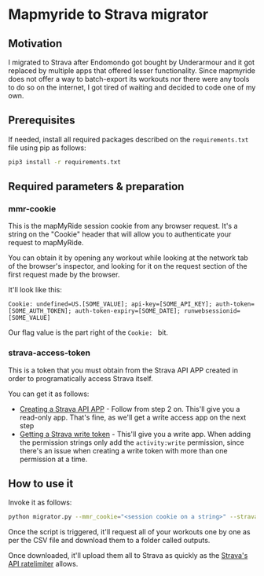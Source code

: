 # Mapmyride to Strava migrator

## Motivation

I migrated to Strava after Endomondo got bought by Underarmour and it got replaced by multiple apps that offered lesser functionality. Since mapmyride does not offer a way to batch-export its workouts nor there were any tools to do so on the internet, I got tired of waiting and decided to code one of my own.

## Prerequisites

If needed, install all required packages described on the `requirements.txt` file using pip as follows:

```bash
pip3 install -r requirements.txt
```

## Required parameters & preparation

### mmr-cookie

This is the mapMyRide session cookie from any browser request. It's a string on the "Cookie" header that will allow you to authenticate your request to mapMyRide. 

You can obtain it by opening any workout while looking at the network tab of the browser's inspector, and looking for it on the request section of the first request made by the browser.

It'll look like this:

```text
Cookie: undefined=US.[SOME_VALUE]; api-key=[SOME_API_KEY]; auth-token=[SOME_AUTH_TOKEN]; auth-token-expiry=[SOME_DATE]; runwebsessionid=[SOME_VALUE]
```

Our flag value is the part right of the `Cookie: ` bit.

### strava-access-token

This is a token that you must obtain from the Strava API APP created in order to programatically access Strava itself. 

You can get it as follows:

- [Creating a Strava API APP](https://developers.strava.com/docs/getting-started/#account) - Follow from step 2 on. This'll give you a read-only app. That's fine, as we'll get a write access app on the next step
- [Getting a Strava write token](https://yizeng.me/2017/01/11/get-a-strava-api-access-token-with-write-permission/) - This'll give you a write app. When adding the permission strings only add the `activity:write` permission, since there's an issue when creating a write token with more than one permission at a time.

## How to use it

Invoke it as follows: 

```bash
python migrator.py --mmr_cookie="<session cookie on a string>" --strava-access-token="<access token with activity:write permission>"
```

Once the script is triggered, it'll request all of your workouts one by one as per the CSV file and download them to a folder called outputs.

Once downloaded, it'll upload them all to Strava as quickly as the [Strava's API ratelimiter](https://developers.strava.com/docs/getting-started/#basic) allows.
